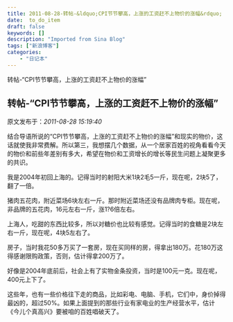 ```yaml
---
title: 2011-08-28-转帖-&ldquo;CPI节节攀高，上涨的工资赶不上物价的涨幅&rdquo;
date:  to_do_item
draft: false
keywords: []
description: "Imported from Sina Blog"
tags: ["新浪博客"]
categories: 
    - "日记本"
---
```

转帖-&ldquo;CPI节节攀高，上涨的工资赶不上物价的涨幅&rdquo;
## 转帖-&ldquo;CPI节节攀高，上涨的工资赶不上物价的涨幅&rdquo;

 原文发布于：*2011-08-28 15:19:40*

结合导语所说的&ldquo;CPI节节攀高，上涨的工资赶不上物价的涨幅&rdquo;和现实的物价，这话就使我非常费解。所以第三，我想摆几个数据，从一个居家百姓的视角看看今天的物价和前些年差别有多大，希望在物价和工资增长的增长等民生问题上凝聚更多的共识。

我是2004年初回上海的。记得当时的射阳大米1块2毛5一斤，现在呢，2块5了，翻了一倍。

猪肉五花肉，附近菜场6块左右一斤。那时附近菜场还没有品牌肉专柜。现在呢，非品牌的五花肉，16元左右一斤，涨1?6倍左右。

上海人，吃甜的东西比较多，所以对糖价也比较有感觉。记得当时的食糖是2块左右一斤，现在呢，4块5左右了。

房子，当时我花50多万买了一套房，现在买同样的房，得拿出180万。花180万这得感谢限购政策，否则，估计得拿200万了。

好像是2004年底前后，社会上有了实物金条投资，当时是100元一克。现在呢，400元上下了。

这些年，也有一些价格往下走的商品，比如彩电、电脑、手机，它们中，身价掉得最凶的，超过50%。如果上面提到的那些行业有家电业的生产经营水平，估计《今儿个真高兴》要被咱的百姓唱破天了。


